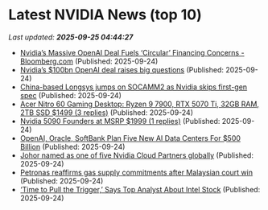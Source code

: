 # Latest NVIDIA News (top 10)
_Last updated: **2025-09-25 04:44:27**_

- [Nvidia’s Massive OpenAI Deal Fuels ‘Circular’ Financing Concerns - Bloomberg.com](https://slashdot.org/firehose.pl?op=view&amp;id=179506790) (Published: 2025-09-24)
- [Nvidia’s $100bn OpenAI deal raises big questions](https://www.independent.ie/business/world/nvidias-100bn-openai-deal-raises-big-questions/a789884233.html) (Published: 2025-09-24)
- [China-based Longsys jumps on SOCAMM2 as Nvidia skips first-gen spec](https://www.digitimes.com/news/a20250924PD225/nvidia-market-ai-server-hbm-sk-hynix.html) (Published: 2025-09-24)
- [Acer Nitro 60 Gaming Desktop: Ryzen 9 7900, RTX 5070 Ti, 32GB RAM, 2TB SSD $1499 (3 replies)](https://slickdeals.net/f/18628957-acer-nitro-60-gaming-desktop-ryzen-9-7900-rtx-5070-ti-32gb-ram-2tb-ssd-1499) (Published: 2025-09-24)
- [Nvidia 5090 Founders at MSRP $1999 (1 replies)](https://slickdeals.net/f/18628948-nvidia-5090-founders-at-msrp-1999) (Published: 2025-09-24)
- [OpenAI, Oracle, SoftBank Plan Five New AI Data Centers For $500 Billion](https://slashdot.org/submission/17340494/openai-oracle-softbank-plan-five-new-ai-data-centers-for-500-billion) (Published: 2025-09-24)
- [Johor named as one of five Nvidia Cloud Partners globally](https://www.thestar.com.my/news/nation/2025/09/24/johor-named-as-one-of-five-nvidia-cloud-partners-globally) (Published: 2025-09-24)
- [Petronas reaffirms gas supply commitments after Malaysian court win](https://biztoc.com/x/24e972622b63fd72) (Published: 2025-09-24)
- [‘Time to Pull the Trigger,’ Says Top Analyst About Intel Stock](https://biztoc.com/x/4f492b547e6b0435) (Published: 2025-09-24)
